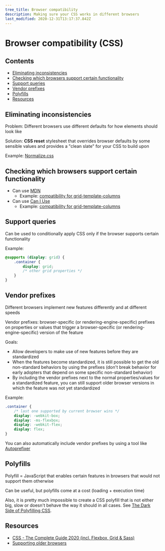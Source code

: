 ```yaml
---
tree_title: Browser compatibility
description: Making sure your CSS works in different browsers
last_modified: 2020-12-31T13:17:37.842Z
---
```


# Browser compatibility (CSS)

## Contents

-   [Eliminating inconsistencies](#eliminating-inconsistencies)
-   [Checking which browsers support certain functionality](#checking-which-browsers-support-certain-functionality)
-   [Support queries](#support-queries)
-   [Vendor prefixes](#vendor-prefixes)
-   [Polyfills](#polyfills)
-   [Resources](#resources)

## Eliminating inconsistencies

Problem: Different browsers use different defaults for how elements should look like

Solution: **CSS reset** stylesheet that overrides browser defaults by some sensible values and provides a "clean slate" for your CSS to build upon

Example: [Normalize.css](https://necolas.github.io/normalize.css/)

## Checking which browsers support certain functionality

-   Can use [MDN](https://developer.mozilla.org/en-US/docs/Web/CSS/Reference)
    -   Example: [compatibility for grid-template-columns](https://developer.mozilla.org/en-US/docs/Web/CSS/grid-template-columns#Browser_compatibility)
-   Can use [Can I Use](https://caniuse.com/)
    -   Example: [compatibility for grid-template-columns](https://caniuse.com/#feat=mdn-css_properties_grid-template-columns)

## Support queries

Can be used to conditionally apply CSS only if the browser supports certain functionality

Example:

```css
@supports (display: grid) {
    .container {
        display: grid;
        /* other grid properties */
    }
}
```

## Vendor prefixes

Different browsers implement new features differently and at different speeds

Vendor prefixes: browser-specific (or rendering-engine-specific) prefixes on properties or values that trigger a browser-specific (or rendering-engine-specific) version of the feature

Goals:

-   Allow developers to make use of new features before they are standardized
-   When the features become standardized, it is still possible to get the old non-standard behaviors by using the prefixes (don't break behavior for early adopters that depend on some specific non-standard behavior)
-   By including the vendor prefixes next to the normal properties/values for a standardized feature, you can still support older browser versions in which the feature was not yet standardized

Example:

```css
.container {
    /* last one supported by current browser wins */
    display: -webkit-box;
    display: -ms-flexbox;
    display: -webkit-flex;
    display: flex;
}
```

You can also automatically include vendor prefixes by using a tool like [Autoprefixer](https://github.com/postcss/autoprefixer)

## Polyfills

Polyfill = JavaScript that enables certain features in browsers that would not support them otherwise

Can be useful, but polyfills come at a cost (loading + execution time)

Also, it is pretty much impossible to create a CSS polyfill that is not either big, slow or doesn't behave the way it should in all cases. See [The Dark Side of Polyfilling CSS](https://philipwalton.com/articles/the-dark-side-of-polyfilling-css/).

## Resources

-   [CSS - The Complete Guide 2020 (incl. Flexbox, Grid & Sass)](https://www.udemy.com/course/css-the-complete-guide-incl-flexbox-grid-sass/)
-   [Supporting older browsers](https://developer.mozilla.org/en-US/docs/Learn/CSS/CSS_layout/Supporting_Older_Browsers)
